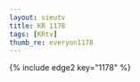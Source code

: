 ```yaml
--- 
layout: sieutv
title: KR 1178
tags: [KRtv]
thumb_re: everyon1178
---
```

{% include edge2 key="1178" %} 
